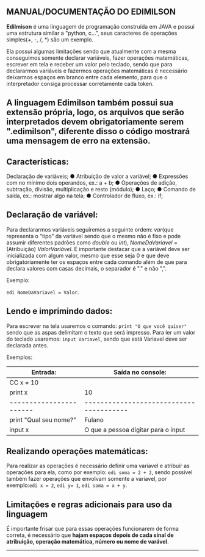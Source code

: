 ## MANUAL/DOCUMENTAÇÃO DO EDIMILSON

**Edilmison** é uma linguagem de programação construída em JAVA e possui uma estrutura similar a "python, c...", seus caracteres de operações simples(+, -, /, *) são um exemplo.

Ela possui algumas limitações sendo que atualmente com a mesma conseguimos somente declarar variáveis, fazer operações matemáticas, escrever em tela e receber um valor pelo teclado, sendo que para declararmos variáveis e fazermos operações matemáticas é necessário deixarmos espaços em branco entre cada elemento, para que o interpretador consiga processar corretamente cada token.

A linguagem Edimilson também possui sua extensão própria, logo, os arquivos que serão interpretados devem obrigatoriamente serem ".edimilson", diferente disso o código mostrará uma mensagem de erro na extensão.
-------------------------------------------------------------------------------------------------------------------------------------

## Características:
 Declaração de variáveis;
● Atribuição de valor a variável;
● Expressões com no mínimo dois operandos, ex.: a + b;
● Operações de adição, subtração, divisão, multiplicação e resto (módulo);
● Laço;
● Comando de saída, ex.: mostrar algo na tela;
● Controlador de fluxo, ex.: if;

## Declaração de variável:
Para declararmos variáveis seguiremos a seguinte ordem: *var*(que representa o “tipo” da variável sendo que o mesmo não é fixo e pode assumir diferentes padrões como *double* ou *int*), *NomeDaVariavel* = (Atribuição) *ValorVariável*. É importante destacar que a variável deve ser inicializada com algum valor, mesmo que esse seja 0 e que deve obrigatoriamente ter os espaços entre cada comando além de que para declara valores com casas decimais, o separador é "." e não ",". 

Exemplo:

`edi NomeDaVariavel = Valor`.

## Lendo e imprimindo dados:
Para escrever na tela usaremos o comando: `print "O que você quiser"` sendo que as aspas delimitam 
o texto que será impresso. Para ler um valor do teclado usaremos: `input Variavel`, sendo que está Variavel deve ser declarada antes.

Exemplos:

Entrada:               |    Saída no console:
-----------------------|----------------------------------------
CC x = 10              |
print x                |    10
-----------------------|---------------------------------------
print "Qual seu nome?" |    Fulano
input x	               |    O que a pessoa digitar para o input

## Realizando operações matemáticas:
Para realizar as operações é necessário definir uma varíavel e atribuir as operações para ela, como por exemplo: `edi soma = 2 + 2`, sendo possível também fazer operações que envolvam somente a variavel, por exemplo:`edi x = 2`, `edi y= 1`, `edi soma = x + y`.

## Limitações e regras adicionais para uso da linguagem
É importante frisar que para essas operações funcionarem de forma correta, é necessário que **hajam espaços depois de cada sinal de atribuição, operação matemática, número ou nome de varável**.

-------------------------------------------------------------------------------------------------------------------------------------

